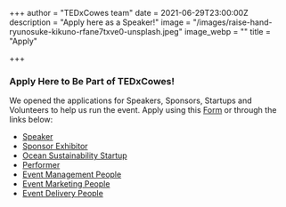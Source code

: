 +++
author = "TEDxCowes team"
date = 2021-06-29T23:00:00Z
description = "Apply here as a Speaker!"
image = "/images/raise-hand-ryunosuke-kikuno-rfane7txve0-unsplash.jpeg"
image_webp = ""
title = "Apply"

+++
### Apply Here to Be Part of TEDxCowes!

We opened the applications for Speakers, Sponsors, Startups and Volunteers to help us run the event. Apply using this [Form](https://docs.google.com/forms/d/e/1FAIpQLSeqY0hZAerXLE9W9h-FFKsWMYPcsfCPeIOUjcCSEAB8agoy4w/viewform) or through the links below:

* [Speaker](https://docs.google.com/forms/d/e/1FAIpQLSeqY0hZAerXLE9W9h-FFKsWMYPcsfCPeIOUjcCSEAB8agoy4w/viewform?usp=pp_url&entry.836756608=Speaker)
* [Sponsor Exhibitor](https://docs.google.com/forms/d/e/1FAIpQLSeqY0hZAerXLE9W9h-FFKsWMYPcsfCPeIOUjcCSEAB8agoy4w/viewform?usp=pp_url&entry.836756608=Sponsor+Exhibitor)
* [Ocean Sustainability Startup](https://docs.google.com/forms/d/e/1FAIpQLSeqY0hZAerXLE9W9h-FFKsWMYPcsfCPeIOUjcCSEAB8agoy4w/viewform?usp=pp_url&entry.836756608=Ocean+Sustainability+Startup)
* [Performer](https://docs.google.com/forms/d/e/1FAIpQLSeqY0hZAerXLE9W9h-FFKsWMYPcsfCPeIOUjcCSEAB8agoy4w/viewform?usp=pp_url&entry.836756608=Performer)
* [Event Management People](https://docs.google.com/forms/d/e/1FAIpQLSeqY0hZAerXLE9W9h-FFKsWMYPcsfCPeIOUjcCSEAB8agoy4w/viewform?usp=pp_url&entry.836756608=Event+Management+People)
* [Event Marketing People](https://docs.google.com/forms/d/e/1FAIpQLSeqY0hZAerXLE9W9h-FFKsWMYPcsfCPeIOUjcCSEAB8agoy4w/viewform?usp=pp_url&entry.836756608=Event+Marketing+People "Event Marketing People")
* [Event Delivery People](https://docs.google.com/forms/d/e/1FAIpQLSeqY0hZAerXLE9W9h-FFKsWMYPcsfCPeIOUjcCSEAB8agoy4w/viewform?usp=pp_url&entry.836756608=Event+Delivery+People)